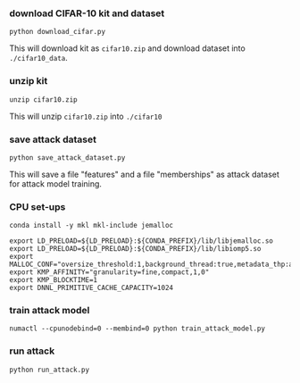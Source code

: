 ### download CIFAR-10 kit and dataset
```
python download_cifar.py
```
This will download kit as ```cifar10.zip``` and download dataset into ```./cifar10_data```.

### unzip kit
```
unzip cifar10.zip
```
This will unzip ```cifar10.zip``` into ```./cifar10```

### save attack dataset
```
python save_attack_dataset.py
```
This will save a file "features" and a file "memberships" as attack dataset for attack model training.

### CPU set-ups
```
conda install -y mkl mkl-include jemalloc
```
```
export LD_PRELOAD=${LD_PRELOAD}:${CONDA_PREFIX}/lib/libjemalloc.so
export LD_PRELOAD=${LD_PRELOAD}:${CONDA_PREFIX}/lib/libiomp5.so
export MALLOC_CONF="oversize_threshold:1,background_thread:true,metadata_thp:auto,dirty_decay_ms:9000000000,muzzy_decay_ms:9000000000"
export KMP_AFFINITY="granularity=fine,compact,1,0"
export KMP_BLOCKTIME=1
export DNNL_PRIMITIVE_CACHE_CAPACITY=1024
```

### train attack model
```
numactl --cpunodebind=0 --membind=0 python train_attack_model.py
```

### run attack
```
python run_attack.py
```
